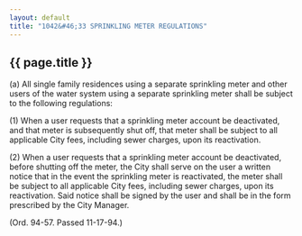 ```yaml
---
layout: default 
title: "1042&#46;33 SPRINKLING METER REGULATIONS"
---
```


{{ page.title }}
----------------

​(a) All single family residences using a separate sprinkling meter and
other users of the water system using a separate sprinkling meter shall
be subject to the following regulations:

​(1) When a user requests that a sprinkling meter account be
deactivated, and that meter is subsequently shut off, that meter shall
be subject to all applicable City fees, including sewer charges, upon
its reactivation.

​(2) When a user requests that a sprinkling meter account be
deactivated, before shutting off the meter, the City shall serve on the
user a written notice that in the event the sprinkling meter is
reactivated, the meter shall be subject to all applicable City fees,
including sewer charges, upon its reactivation. Said notice shall be
signed by the user and shall be in the form prescribed by the City
Manager.

(Ord. 94-57. Passed 11-17-94.)
